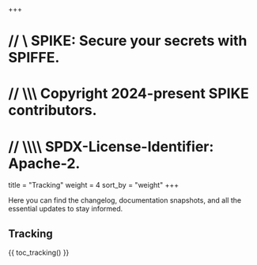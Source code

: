 +++
# //    \\ SPIKE: Secure your secrets with SPIFFE.
# //  \\\\\ Copyright 2024-present SPIKE contributors.
# // \\\\\\\ SPDX-License-Identifier: Apache-2.

title = "Tracking"
weight = 4
sort_by = "weight"
+++



Here you can find the changelog, documentation snapshots, and all the essential
updates to stay informed.

## Tracking

{{ toc_tracking() }}